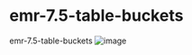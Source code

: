 # emr-7.5-table-buckets
emr-7.5-table-buckets
![image](https://github.com/user-attachments/assets/4db4cd1f-c4cb-4e93-8b05-2e8ba3120077)
